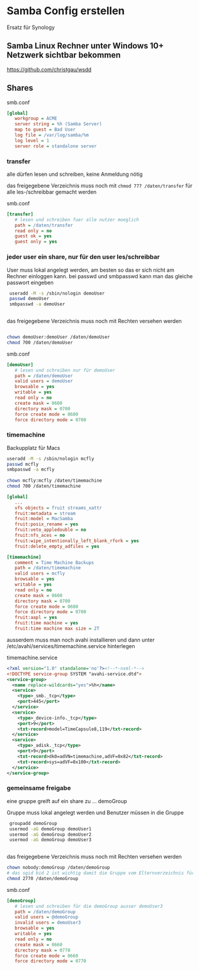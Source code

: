 # Samba Config erstellen
Ersatz für Synology

## Samba Linux Rechner unter Windows 10+ Netzwerk sichtbar bekommen
https://github.com/christgau/wsdd

## Shares
smb.conf
```ini
[global]
   workgroup = ACME
   server string = %h (Samba Server)
   map to guest = Bad User
   log file = /var/log/samba/%m
   log level = 1
   server role = standalone server
```


### transfer 
alle dürfen lesen und schreiben, keine Anmeldung nötig

das freigegebene Verzeichnis muss noch mit ```chmod 777 /daten/transfer``` für alle les-/schreibbar gemacht werden 

smb.conf
```ini
[transfer]
   # lesen und schreiben fuer alle nutzer moeglich
   path = /daten/transfer
   read only = no
   guest ok = yes
   guest only = yes
```

### jeder user ein share, nur für den user les/schreibbar
User muss lokal angelegt werden, am besten so das er sich nicht am Rechner einloggen kann. bei passwd und smbpasswd kann man das gleiche passwort eingeben
```bash
 useradd -M -s /sbin/nologin demoUser
 passwd demoUser
 smbpasswd -a demoUser  
 
```

das freigegebene Verzeichnis muss noch mit Rechten versehen werden

```bash

chown demoUser:demoUser /daten/demoUser 
chmod 700 /daten/demoUser

``` 

smb.conf
```ini
[demoUser]
   # lesen und schreiben nur für demoUser
   path = /daten/demoUser
   valid users = demoUser
   browsable = yes
   writable = yes
   read only = no
   create mask = 0600
   directory mask = 0700
   force create mode = 0600
   force directory mode = 0700
```

### timemachine
Backupplatz für Macs

```bash
useradd -M -s /sbin/nologin mcfly
passwd mcfly
smbpasswd -a mcfly
 
chown mcfly:mcfly /daten/timemachine 
chmod 700 /daten/timemachine
```


```ini
[global]
   ...
   vfs objects = fruit streams_xattr
   fruit:metadata = stream
   fruit:model = MacSamba
   fruit:posix_rename = yes
   fruit:veto_appledouble = no
   fruit:nfs_aces = no
   fruit:wipe_intentionally_left_blank_rfork = yes
   fruit:delete_empty_adfiles = yes

[timemachine]
   comment = Time Machine Backups
   path = /daten/timemachine
   valid users = mcfly
   browsable = yes
   writable = yes
   read only = no
   create mask = 0600
   directory mask = 0700
   force create mode = 0600
   force directory mode = 0700
   fruit:aapl = yes
   fruit:time machine = yes
   fruit:time machine max size = 2T
```

ausserdem muss man noch avahi installieren und dann unter /etc/avahi/services/timemachine.service hinterlegen

timemachine.service
```xml
<?xml version="1.0" standalone='no'?><!--*-nxml-*-->
<!DOCTYPE service-group SYSTEM "avahi-service.dtd">
<service-group>
  <name replace-wildcards="yes">%h</name>
  <service>
    <type>_smb._tcp</type>
    <port>445</port>
  </service>
  <service>
    <type>_device-info._tcp</type>
    <port>9</port>
    <txt-record>model=TimeCapsule8,119</txt-record>
  </service>
  <service>
    <type>_adisk._tcp</type>
    <port>9</port>
    <txt-record>dk0=adVN=timemachine,adVF=0x82</txt-record>
    <txt-record>sys=adVF=0x100</txt-record>
  </service>
</service-group>

```

### gemeinsame freigabe

eine gruppe greift auf ein share zu ... demoGroup

Gruppe muss lokal angelegt werden und Benutzer müssen in die Gruppe

```bash
 groupadd demoGroup
 usermod -aG demoGroup demoUser1
 usermod -aG demoGroup demoUser2
 usermod -aG demoGroup demoUser3
 
```

das freigegebene Verzeichnis muss noch mit Rechten versehen werden

```bash
chown nobody:demoGroup /daten/demoGroup
# das sgid bid 2 ist wichtig damit die Gruppe vom Elternverzeichnis für neue Objekte genutzt wird und nicht die Defaultgruppe der User
chmod 2770 /daten/demoGroup
``` 

smb.conf
```ini
[demoGroup]
   # lesen und schreiben für die demoGroup ausser demoUser3
   path = /daten/demoGroup
   valid users = @demoGroup
   invalid users = demoUser3
   browsable = yes
   writable = yes
   read only = no
   create mask = 0660
   directory mask = 0770
   force create mode = 0660
   force directory mode = 0770
```
